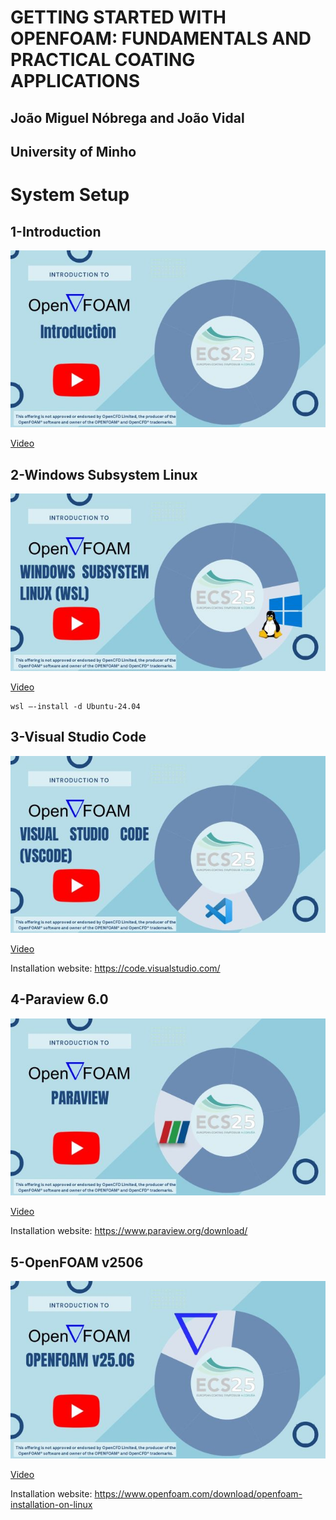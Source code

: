 # **GETTING STARTED WITH OPENFOAM: FUNDAMENTALS AND PRACTICAL COATING APPLICATIONS**
## João Miguel Nóbrega and João Vidal
## University of Minho

# System Setup


## 1-Introduction
![Introduction](https://github.com/Computational-Rheology/OpenFOAMCourse_ECS25/blob/main/Covers/01-Intro.JPG)

[Video](https://youtu.be/XPClAtVewAU)


## 2-Windows Subsystem Linux
![Windows Subsystem Linux](https://github.com/Computational-Rheology/OpenFOAMCourse_ECS25/blob/main//Covers/02-WSL.jpg)

[Video](https://youtu.be/gRKmsotZp4Y)

```
wsl –-install -d Ubuntu-24.04
```

## 3-Visual Studio Code
![VSCode](https://github.com/Computational-Rheology/OpenFOAMCourse_ECS25/blob/main//Covers/03-vscode.jpg)

[Video](https://youtu.be/hzr0HRTfKgA)

Installation website: https://code.visualstudio.com/


## 4-Paraview 6.0
![Introduction](https://github.com/Computational-Rheology/OpenFOAMCourse_ECS25/blob/main/Covers/04-Paraview.jpg)

[Video](https://youtu.be/JEJfGAcsZgQ)

Installation website: https://www.paraview.org/download/


## 5-OpenFOAM v2506
![Introduction](https://github.com/Computational-Rheology/OpenFOAMCourse_ECS25/blob/main//Covers/05_OpenFOAM.jpg)

[Video](https://youtu.be/3x1gUifncLA)

Installation website: https://www.openfoam.com/download/openfoam-installation-on-linux